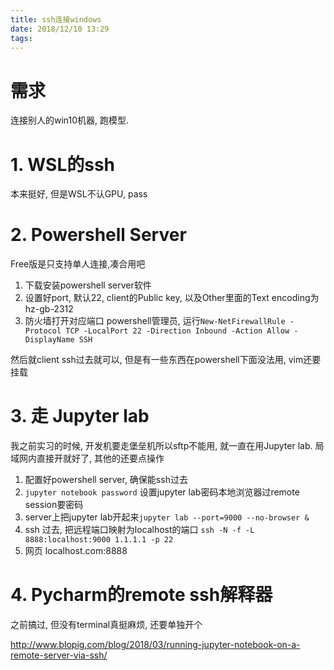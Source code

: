 ```yaml
---
title: ssh连接windows
date: 2018/12/10 13:29
tags: 
---
```


# 需求

连接别人的win10机器, 跑模型.

# 1. WSL的ssh

本来挺好, 但是WSL不认GPU, pass


<!-- more -->

# 2. Powershell Server

Free版是只支持单人连接,凑合用吧

1. 下载安装powershell server软件
2. 设置好port, 默认22, client的Public key, 以及Other里面的Text encoding为hz-gb-2312
3. 防火墙打开对应端口  powershell管理员, 运行```New-NetFirewallRule -Protocol TCP -LocalPort 22 -Direction Inbound -Action Allow -DisplayName SSH```

然后就client ssh过去就可以, 但是有一些东西在powershell下面没法用, vim还要挂载

# 3. 走 Jupyter lab

我之前实习的时候, 开发机要走堡垒机所以sftp不能用, 就一直在用Jupyter lab. 局域网内直接开就好了, 其他的还要点操作

1. 配置好powershell server, 确保能ssh过去
2. `jupyter notebook password`  设置jupyter lab密码本地浏览器过remote session要密码
3. server上把jupyter lab开起来`jupyter lab --port=9000 --no-browser &  `
4. ssh 过去, 把远程端口映射为localhost的端口 `ssh -N -f -L 8888:localhost:9000 1.1.1.1 -p 22`
5. 网页 localhost.com:8888

# 4. Pycharm的remote ssh解释器

之前搞过, 但没有terminal真挺麻烦, 还要单独开个






http://www.blopig.com/blog/2018/03/running-jupyter-notebook-on-a-remote-server-via-ssh/

